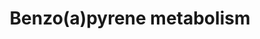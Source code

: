 ---
annotations:
- id: PW:0000107
  parent: classic metabolic pathway
  type: Pathway Ontology
  value: xenobiotics biodegradation pathway
- id: PW:0000124
  parent: regulatory pathway
  type: Pathway Ontology
  value: cellular detoxification pathway
- id: PW:0001233
  parent: classic metabolic pathway
  type: Pathway Ontology
  value: benzo(a)pyrene metabolic pathway
authors:
- Mkutmon
- Lorasimons
description: Metabolism of benzo(a)pyrene, which is facilitated by CYP1A1/CYP1B1,
  EPHX1 and so on. Metabolism leads to formation of DNA adducts which are very carcinogenic.
  Also leads to formation of ROS.
last-edited: 2018-06-07
organisms:
- Bos taurus
redirect_from:
- /index.php/Pathway:WP3263
- /instance/WP3263
- /instance/WP3263_rr97778
revision: r97778
schema-jsonld:
- '@context': https://schema.org/
  '@id': https://wikipathways.github.io/pathways/WP3263.html
  '@type': Dataset
  creator:
    '@type': Organization
    name: WikiPathways
  description: Metabolism of benzo(a)pyrene, which is facilitated by CYP1A1/CYP1B1,
    EPHX1 and so on. Metabolism leads to formation of DNA adducts which are very carcinogenic.
    Also leads to formation of ROS.
  keywords:
  - 7,8-dihydroxy-7,8-dihydro-benzo[a]pyrene
  - 9,10-epoxy-7,8-dihydroxy-7,8-dihydro-benzo[a]pyrene
  - AKR1A1
  - AKR1C1
  - AKR1C2
  - AKR1C3
  - AKR1C4
  - Benzo[a]pyrene-7,8-dione
  - CYP1A1
  - CYP1B1
  - CYP3A4
  - EPHX1
  license: CC0
  name: Benzo(a)pyrene metabolism
seo: CreativeWork
title: Benzo(a)pyrene metabolism
wpid: WP3263
---